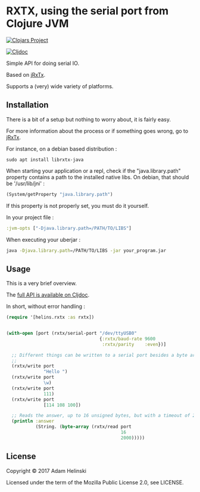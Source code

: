# RXTX, using the serial port from Clojure JVM

[![Clojars
Project](https://img.shields.io/clojars/v/io.helins/rxtx.svg)](https://clojars.org/io.helins/rxtx)

[![Cljdoc](https://cljdoc.org/badge/io.helins/rxtx)](https://cljdoc.org/d/io.helins/rxtx)

Simple API for doing serial IO.

Based on [jRxTx](https://github.com/openmuc/jrxtx).

Supports a (very) wide variety of platforms.


## Installation

There is a bit of a setup but nothing to worry about, it is fairly easy.

For more information about the process or if something goes wrong, go to
[jRxTx](https://github.com/openmuc/jrxtx).

For instance, on a debian based distribution :

```
sudo apt install librxtx-java
```

When starting your application or a repl, check if the "java.library.path"
property contains a path to the installed native libs. On debian, that should be
'/usr/lib/jni' :

```clj
(System/getProperty "java.library.path")
```

If this property is not properly set, you must do it yourself.

In your project file :
```clj
:jvm-opts ["-Djava.library.path=/PATH/TO/LIBS"]
```

When executing your uberjar :
```sh
java -Djava.library.path=/PATH/TO/LIBS -jar your_program.jar
```


## Usage

This is a very brief overview.

The [full API is available on Cljdoc](https://cljdoc.org/d/io.helins/rxtx).

In short, without error handling :

```clj
(require '[helins.rxtx :as rxtx])


(with-open [port (rxtx/serial-port "/dev/ttyUSB0"
                                   {:rxtx/baud-rate 9600
                                    :rxtx/parity    :even})]

  ;; Different things can be written to a serial port besides a byte array.
  ;;
  (rxtx/write port
              "Hello ")
  (rxtx/write port
              \w)
  (rxtx/write port
              111)
  (rxtx/write port
              [114 108 100])

  ;; Reads the answer, up to 16 unsigned bytes, but with a timeout of 2000 milliseconds.
  (println :answer
           (String. (byte-array (rxtx/read port
                                           16
                                           2000)))))
```


## License

Copyright © 2017 Adam Helinski

Licensed under the term of the Mozilla Public License 2.0, see LICENSE.
